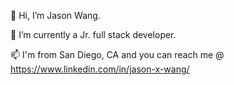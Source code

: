 👋 Hi, I’m Jason Wang.

🌱 I’m currently a Jr. full stack developer.

📫 I'm from San Diego, CA and you can reach me @ https://www.linkedin.com/in/jason-x-wang/

<!---
hawk198723/hawk198723 is a ✨ special ✨ repository because its `README.md` (this file) appears on your GitHub profile.
You can click the Preview link to take a look at your changes.
--->
